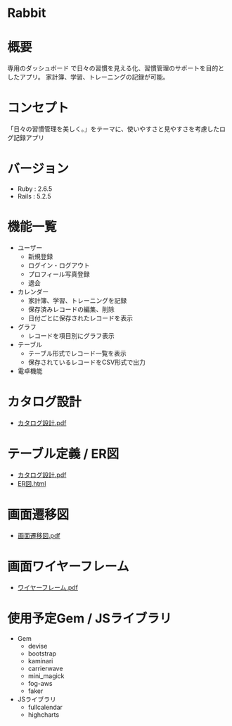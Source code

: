 # Rabbit

# 概要
専用のダッシュボード で日々の習慣を見える化、習慣管理のサポートを目的としたアプリ。
家計簿、学習、トレーニングの記録が可能。

# コンセプト
「日々の習慣管理を美しく。」をテーマに、使いやすさと見やすさを考慮したログ記録アプリ

# バージョン
* Ruby : 2.6.5<br>
* Rails : 5.2.5

# 機能一覧
* ユーザー
  * 新規登録
  * ログイン・ログアウト
  * プロフィール写真登録
  * 退会
* カレンダー
  * 家計簿、学習、トレーニングを記録
  * 保存済みレコードの編集、削除
  * 日付ごとに保存されたレコードを表示
* グラフ
  * レコードを項目別にグラフ表示
* テーブル
  * テーブル形式でレコード一覧を表示
  * 保存されているレコードをCSV形式で出力
* 電卓機能

# カタログ設計
* [カタログ設計.pdf](/docs/カタログ設計.pdf)

# テーブル定義 / ER図
* [カタログ設計.pdf](カタログ設計.pdf)<br>
* [ER図.html](/docs/ER図.html)

# 画面遷移図
* [画面遷移図.pdf](/docs/画面遷移図.pdf)

# 画面ワイヤーフレーム
* [ワイヤーフレーム.pdf](/docs/ワイヤーフレーム.pdf)

# 使用予定Gem / JSライブラリ
* Gem
  * devise
  * bootstrap
  * kaminari
  * carrierwave
  * mini_magick
  * fog-aws
  * faker
* JSライブラリ
  * fullcalendar
  * highcharts
